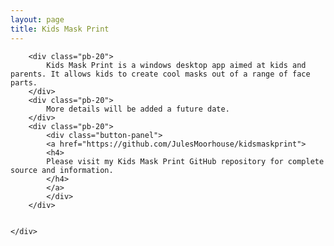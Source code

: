 ```yaml
---
layout: page
title: Kids Mask Print
---
```


<div class="row">
	<div class="col-xs-12">

		<div class="pb-20">
			Kids Mask Print is a windows desktop app aimed at kids and parents. It allows kids to create cool masks out of a range of face parts.
		</div>
		<div class="pb-20">
			More details will be added a future date.
		</div>
		<div class="pb-20">
			<div class="button-panel">
			<a href="https://github.com/JulesMoorhouse/kidsmaskprint">
			<h4>
			Please visit my Kids Mask Print GitHub repository for complete source and information.
			</h4>
			</a>
			</div>
		</div>
		

	</div>


</div>
